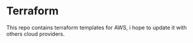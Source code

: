 # Terraform
This repo contains terraform templates for AWS, i hope to update it with others cloud providers.
